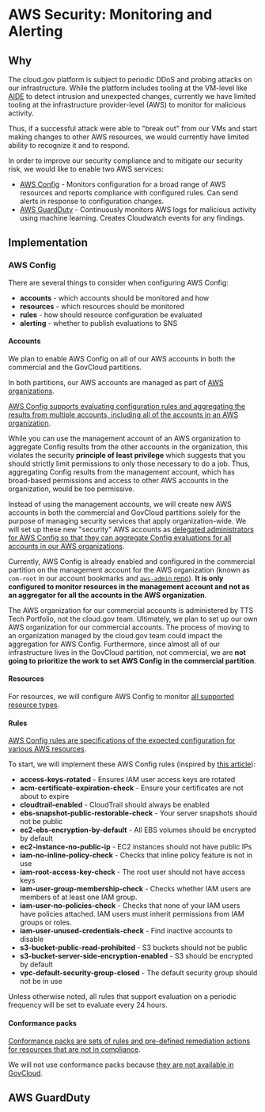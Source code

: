 # AWS Security: Monitoring and Alerting

## Why

The cloud.gov platform is subject to periodic DDoS and probing attacks on our infrastructure. While the platform includes tooling at the VM-level like [AIDE](https://aide.github.io/) to detect intrusion and unexpected changes, currently we have limited tooling at the infrastructure provider-level (AWS) to monitor for malicious activity.

Thus, if a successful attack were able to "break out" from our VMs and start making changes to other AWS resources, we would currently have limited ability to recognize it and to respond.

In order to improve our security compliance and to mitigate our security risk, we would like to enable two AWS services:

- [AWS Config](https://aws.amazon.com/config/) - Monitors configuration for a broad range of AWS resources and reports compliance with configured rules. Can send alerts in response to configuration changes.
- [AWS GuardDuty](https://aws.amazon.com/guardduty/) - Continuously monitors AWS logs for malicious activity using machine learning. Creates Cloudwatch events for any findings.

## Implementation

### AWS Config

There are several things to consider when configuring AWS Config:

- **accounts** - which accounts should be monitored and how
- **resources** - which resources should be monitored
- **rules** - how should resource configuration be evaluated
- **alerting** - whether to publish  evaluations to SNS

#### Accounts

We plan to enable AWS Config on all of our AWS accounts in both the commercial and the GovCloud partitions.

In both partitions, our AWS accounts are managed as part of [AWS organizations](https://aws.amazon.com/organizations/).

[AWS Config supports evaluating configuration rules and aggregating the results from multiple accounts, including all of the accounts in an AWS organization](https://docs.aws.amazon.com/config/latest/developerguide/aggregate-data.html).

While you can use the management account of an AWS organization to aggregate Config results from the other accounts in the organization, this violates the security **principle of least privilege** which suggests that you should strictly limit permissions to only those necessary to do a job. Thus, aggregating Config results from the management account, which has broad-based permissions and access to other AWS accounts in the organization, would be too permissive.

Instead of using the management accounts, we will create new AWS accounts in both the commercial and GovCloud partitions solely for the purpose of managing security services that apply organization-wide. We will set up these new "security" AWS accounts as [delegated administrators for AWS Config so that they can aggregate Config evaluations for all accounts in our AWS organizations](https://aws.amazon.com/blogs/mt/org-aggregator-delegated-admin/).

Currently, AWS Config is already enabled and configured in the commercial partition on the management account for the AWS organization (known as `com-root` in our account bookmarks and [`aws-admin` repo](https://github.com/cloud-gov/aws-admin)). **It is only configured to monitor resources in the management account and not as an aggregator for all the accounts in the AWS organization**.

The AWS organization for our commercial accounts is administered by TTS Tech Portfolio, not the cloud.gov team. Ultimately, we plan to set up our own AWS organization for our commercial accounts. The process of moving to an organization managed by the cloud.gov team could impact the aggregation for AWS Config. Furthermore, since almost all of our infrastructure lives in the GovCloud partition, not commercial, we are **not going to prioritize the work to set AWS Config in the commercial partition**.

#### Resources

For resources, we will configure AWS Config to monitor [all supported resource types](https://docs.aws.amazon.com/config/latest/developerguide/resource-config-reference.html).

#### Rules

[AWS Config rules are specifications of the expected configuration for various AWS resources](https://docs.aws.amazon.com/config/latest/developerguide/evaluate-config.html).

To start, we will implement these AWS Config rules (inspired by [this article](https://acloudguru.com/blog/engineering/12-aws-config-rules-that-every-account-should-have)):

- **access-keys-rotated** - Ensures IAM user access keys are rotated
- **acm-certificate-expiration-check** - Ensure your certificates are not about to expire
- **cloudtrail-enabled** - CloudTrail should always be enabled
- **ebs-snapshot-public-restorable-check** - Your server snapshots should not be public
- **ec2-ebs-encryption-by-default** - All EBS volumes should be encrypted by default
- **ec2-instance-no-public-ip** - EC2 instances should not have public IPs
- **iam-no-inline-policy-check** - Checks that inline policy feature is not in use
- **iam-root-access-key-check** - The root user should not have access keys
- **iam-user-group-membership-check** - Checks whether IAM users are members of at least one IAM group.
- **iam-user-no-policies-check** - Checks that none of your IAM users have policies attached. IAM users must inherit permissions from IAM groups or roles.
- **iam-user-unused-credentials-check** - Find inactive accounts to disable
- **s3-bucket-public-read-prohibited** - S3 buckets should not be public
- **s3-bucket-server-side-encryption-enabled** - S3 should be encrypted by default
- **vpc-default-security-group-closed** - The default security group should not be in use

Unless otherwise noted, all rules that support evaluation on a periodic frequency will be set to evaluate every 24 hours.

#### Conformance packs

[Conformance packs are sets of rules and pre-defined remediation actions for resources that are not in compliance](https://docs.aws.amazon.com/config/latest/developerguide/conformance-packs.html).

We will not use conformance packs because [they are not available in GovCloud](https://docs.aws.amazon.com/govcloud-us/latest/UserGuide/govcloud-config.html).

## AWS GuardDuty

